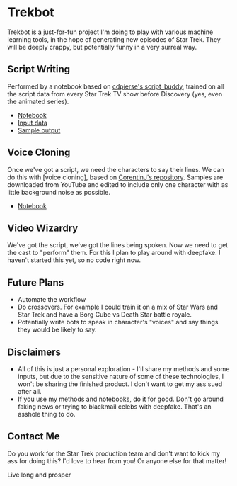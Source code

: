 # Trekbot

Trekbot is a just-for-fun project I'm doing to play with various machine learning tools, in the hope of generating new episodes of Star Trek. They will be deeply crappy, but potentially funny in a very surreal way.

## Script Writing

Performed by a notebook based on [cdpierse's script_buddy](https://github.com/cdpierse/script_buddy_v2), trained on all the script data from every Star Trek TV show before Discovery (yes, even the animated series).

* [Notebook]()
* [Input data]()
* [Sample output]()

## Voice Cloning

Once we've got a script, we need the characters to say their lines. We can do this with [voice cloning], based on [CorentinJ's repository](https://github.com/CorentinJ/Real-Time-Voice-Cloning). Samples are downloaded from YouTube and edited to include only one character with as little background noise as possible.

* [Notebook]()

## Video Wizardry

We've got the script, we've got the lines being spoken. Now we need to get the cast to "perform" them. For this I plan to play around with deepfake. I haven't started this yet, so no code right now.

## Future Plans

* Automate the workflow
* Do crossovers. For example I could train it on a mix of Star Wars and Star Trek and have a Borg Cube vs Death Star battle royale.
* Potentially write bots to speak in character's "voices" and say things they would be likely to say.

## Disclaimers

* All of this is just a personal exploration - I'll share my methods and some inputs, but due to the sensitive nature of some of these technologies, I won't be sharing the finished product. I don't want to get my ass sued after all.
* If you use my methods and notebooks, do it for good. Don't go around faking news or trying to blackmail celebs with deepfake. That's an asshole thing to do.

## Contact Me

Do you work for the Star Trek production team and don't want to kick my ass for doing this? I'd love to hear from you! Or anyone else for that matter!

Live long and prosper
